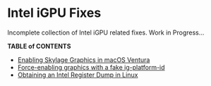 # Intel iGPU Fixes
Incomplete collection of Intel iGPU related fixes. Work in Progress…

**TABLE of CONTENTS**

- [Enabling Skylage Graphics in macOS Ventura ](https://github.com/5T33Z0/OC-Little-Translated/blob/main/11_Graphics/iGPU/Enabling_Skylake_Graphics_in_macOS13.md)
- [Force-enabling graphics with a fake ig-platform-id](https://github.com/5T33Z0/OC-Little-Translated/blob/main/11_Graphics/iGPU/Fake_ig-platform-id.md)
- [Obtaining an Intel Register Dump in Linux](https://github.com/5T33Z0/OC-Little-Translated/blob/main/11_Graphics/iGPU/Intel_Reg_Dump.md)
